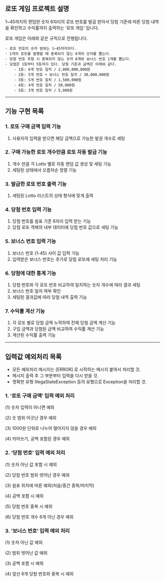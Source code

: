 ## 로또 게임 프로젝트 설명

1~45까지의 랜덤한 숫자 6자리의 로또 번호를 발급 받아서 당첨 기준에 따른 당첨 내역을 확인하고 수익률까지 출력하는 ‘로또 게임’ 입니다.

로또 게임은 아래와 같은 규칙으로 진행됩니다.

```
- 로또 번호의 숫자 범위는 1~45까지이다.
- 1개의 로또를 발행할 때 중복되지 않는 6개의 숫자를 뽑는다.
- 당첨 번호 추첨 시 중복되지 않는 숫자 6개와 보너스 번호 1개를 뽑는다.
- 당첨은 1등부터 5등까지 있다. 당첨 기준과 금액은 아래와 같다.
    - 1등: 6개 번호 일치 / 2,000,000,000원
    - 2등: 5개 번호 + 보너스 번호 일치 / 30,000,000원
    - 3등: 5개 번호 일치 / 1,500,000원
    - 4등: 4개 번호 일치 / 50,000원
    - 5등: 3개 번호 일치 / 5,000원

```

---

## 기능 구현 목록

### 1. 로또 구매 금액 입력 기능

1. 사용자의 입력을 받으면 해당 금액으로 가능한 발권 개수로 세팅

### 2. 구매 가능한 로또 개수만큼 로또 자동 발급 기능

1. 개수 만큼 각 Lotto 별로 자동 랜덤 값 생성 및 세팅 기능
2. 세팅된 상태에서 오름차순 정렬 기능

### 3. 발급한 로또 번호 출력 기능

1. 세팅된 Lotto 리스트의 상태 형식에 맞게 출력

### 4. 당첨 번호 입력 기능

1. 당첨 번호를 쉼표 기준 6자리 입력 받는 기능
2. 당첨 로또 객체의 내부 데이터에 당첨 번호 값으로 세팅 기능

### 5. 보너스 번호 입력 기능

1. 보너스 번호 (1-45) 사이 값 입력 기능
2. 입력받은 보너스 번호는 추가로 당첨 로또에 세팅 처리 기능

### 6. 당첨에 대한 통계 기능

1. 당첨 번호와 각 로또 번호 비교하여 일치하는 숫자 개수에 따라 결과 세팅
2. 보너스 번호 일치 여부 확인
3. 세팅된 결과값에 따라 당첨 내역 출력 기능

### 7. 수익률 계산 기능

1. 각 로또 별로 당첨 금액 누적하여 전체 당첨 금액 계산 기능
2. 구입 금액과 당첨된 금액 비교하여 수익률 계산 기능
3. 계산된 수익률 출력 기능

---

## 입력값 예외처리 목록

- 모든 예외처리 메시지는 [ERROR] 로 시작하는 메시지 붙여서 처리할 것.
- 메시지 출력 후 그 부분부터 입력을 다시 받을 것.
- 명확한 유형 IllegaStateException 등의 유형으로 Exception을 처리할 것.

### 1. ‘로또 구매 금액’ 입력 예외 처리

(1) 숫자 입력이 아니면 예외

(2) 숫 범위 어긋난 경우 예외

(3) 1000원 단위로 나누어 떨어지지 않을 경우 예외

(4) 띄어쓰기, 공백 포함된 경우 예외

### 2. ‘당첨 번호’ 입력 예외 처리

(1) 숫자 아닌 값 포함 시 예외

(2) 당첨 번호 범위 벗어난 경우 예외

(3) 쉼표 위치에 따른 예외(처음/중간 중복/마지막)

(4) 공백 포함 시 예외

(5) 당첨 번호 중복 시 예외

(6) 당첨 번호 개수 6개 아닌 경우 예외

### 3. ‘보너스 번호’ 입력 예외 처리

(1) 숫자 아닌 값 예외

(2) 범위 벗어난 값 예외

(3) 공백 포함 시 예외

(4) 앞선 6개 당첨 번호와 중복 시 예외